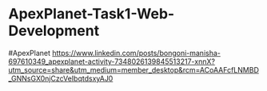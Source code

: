 # ApexPlanet-Task1-Web-Development
#ApexPlanet
https://www.linkedin.com/posts/bongoni-manisha-697610349_apexplanet-activity-7348026139845513217-xnnX?utm_source=share&utm_medium=member_desktop&rcm=ACoAAFcfLNMBD_GNNsGX0njCzcVeIbqtdsxyAJ0
